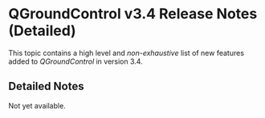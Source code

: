 # QGroundControl v3.4 Release Notes (Detailed)

This topic contains a high level and *non-exhaustive* list of new features added to *QGroundControl* in version 3.4.

## Detailed Notes

Not yet available.